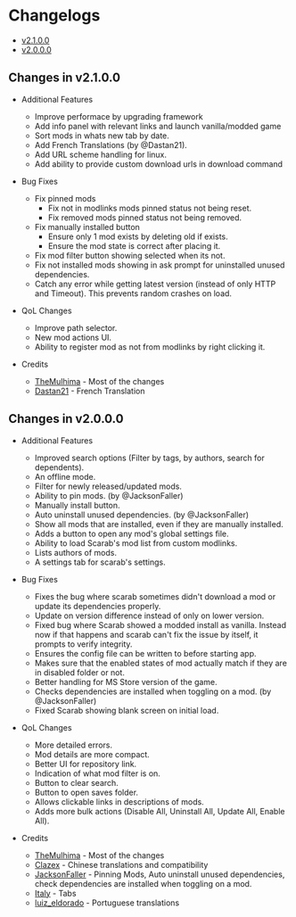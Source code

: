 # Changelogs

- [v2.1.0.0](#changes-in-v2100)
- [v2.0.0.0](#changes-in-v2000)

## Changes in v2.1.0.0

- Additional Features
  - Improve performace by upgrading framework
  - Add info panel with relevant links and launch vanilla/modded game
  - Sort mods in whats new tab by date.
  - Add French Translations (by @Dastan21).
  - Add URL scheme handling for linux.
  - Add ability to provide custom download urls in download command

- Bug Fixes
  - Fix pinned mods
    - Fix not in modlinks mods pinned status not being reset.
    - Fix removed mods pinned status not being removed.
  - Fix manually installed button
    - Ensure only 1 mod exists by deleting old if exists.
    - Ensure the mod state is correct after placing it.
  - Fix mod filter button showing selected when its not.
  - Fix not installed mods showing in ask prompt for uninstalled unused dependencies.
  - Catch any error while getting latest version (instead of only HTTP and Timeout). This prevents random crashes on load.

- QoL Changes
  - Improve path selector.
  - New mod actions UI.
  - Ability to register mod as not from modlinks by right clicking it.

- Credits
  - [TheMulhima](https://github.com/TheMulhima) - Most of the changes
  - [Dastan21](https://github.com/Dastan21) - French Translation

## Changes in v2.0.0.0

- Additional Features
  - Improved search options (Filter by tags, by authors, search for dependents).
  - An offline mode.
  - Filter for newly released/updated mods.
  - Ability to pin mods. (by @JacksonFaller)
  - Manually install button.
  - Auto uninstall unused dependencies. (by @JacksonFaller)
  - Show all mods that are installed, even if they are manually installed.
  - Adds a button to open any mod's global settings file.
  - Ability to load Scarab's mod list from custom modlinks.
  - Lists authors of mods.
  - A settings tab for scarab's settings.

- Bug Fixes
  - Fixes the bug where scarab sometimes didn't download a mod or update its dependencies properly.
  - Update on version difference instead of only on lower version.
  - Fixed bug where Scarab showed a modded install as vanilla. Instead now if that happens and scarab can't fix the issue by itself, it prompts to verify integrity.
  - Ensures the config file can be written to before starting app.
  - Makes sure that the enabled states of mod actually match if they are in disabled folder or not.
  - Better handling for MS Store version of the game.
  - Checks dependencies are installed when toggling on a mod. (by @JacksonFaller)
  - Fixed Scarab showing blank screen on initial load.

- QoL Changes
  - More detailed errors.
  - Mod details are more compact.
  - Better UI for repository link.
  - Indication of what mod filter is on.
  - Button to clear search.
  - Button to open saves folder.
  - Allows clickable links in descriptions of mods.
  - Adds more bulk actions (Disable All, Uninstall All, Update All, Enable All).

- Credits
  - [TheMulhima](https://github.com/TheMulhima) - Most of the changes
  - [Clazex](https://github.com/Clazex) - Chinese translations and compatibility
  - [JacksonFaller](https://github.com/JacksonFaller) - Pinning Mods, Auto uninstall unused dependencies,   check dependencies are installed when toggling on a mod.
  - [Italy](https://github.com/jngo102) - Tabs
  - [luiz_eldorado](https://github.com/luizeldorado) - Portuguese translations
